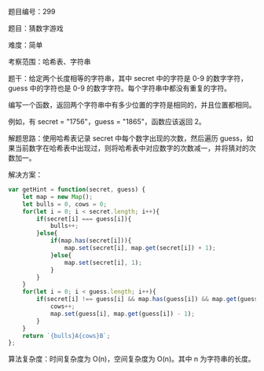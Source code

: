 题目编号：299

题目：猜数字游戏

难度：简单

考察范围：哈希表、字符串

题干：给定两个长度相等的字符串，其中 secret 中的字符是 0-9 的数字字符，guess 中的字符也是 0-9 的数字字符。每个字符串中都没有重复的字符。

编写一个函数，返回两个字符串中有多少位置的字符是相同的，并且位置都相同。

例如，有 secret = "1756"，guess = "1865"，函数应该返回 2。

解题思路：使用哈希表记录 secret 中每个数字出现的次数，然后遍历 guess，如果当前数字在哈希表中出现过，则将哈希表中对应数字的次数减一，并将猜对的次数加一。

解决方案：

```javascript
var getHint = function(secret, guess) {
    let map = new Map();
    let bulls = 0, cows = 0;
    for(let i = 0; i < secret.length; i++){
        if(secret[i] === guess[i]){
            bulls++;
        }else{
            if(map.has(secret[i])){
                map.set(secret[i], map.get(secret[i]) + 1);
            }else{
                map.set(secret[i], 1);
            }
        }
    }
    for(let i = 0; i < guess.length; i++){
        if(secret[i] !== guess[i] && map.has(guess[i]) && map.get(guess[i]) > 0){
            cows++;
            map.set(guess[i], map.get(guess[i]) - 1);
        }
    }
    return `{bulls}A{cows}B`;
};
```

算法复杂度：时间复杂度为 O(n)，空间复杂度为 O(n)。其中 n 为字符串的长度。